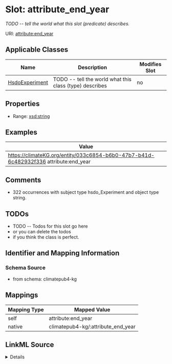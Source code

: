 

# Slot: attribute_end_year


_TODO -- tell the world what this slot (predicate) describes._





URI: [attribute:end_year](http://attribute.org/end_year)



<!-- no inheritance hierarchy -->





## Applicable Classes

| Name | Description | Modifies Slot |
| --- | --- | --- |
| [HsdoExperiment](../classes/HsdoExperiment.md) | TODO -- tell the world what this class (type) describes |  no  |







## Properties

* Range: [xsd:string](http://www.w3.org/2001/XMLSchema#string)






## Examples

| Value |
| --- |
| https://climateKG.org/entity/033c6854-b6b0-47b7-b41d-6c482932f336 attribute:end_year  |

## Comments

* 322 occurrences with subject type hsdo_Experiment and object type string.

## TODOs

* TODO -- Todos for this slot go here
* or you can delete the todos
* if you think the class is perfect.

## Identifier and Mapping Information







### Schema Source


* from schema: climatepub4-kg




## Mappings

| Mapping Type | Mapped Value |
| ---  | ---  |
| self | attribute:end_year |
| native | climatepub4-kg/:attribute_end_year |




## LinkML Source

<details>
```yaml
name: attribute_end_year
description: TODO -- tell the world what this slot (predicate) describes.
todos:
- TODO -- Todos for this slot go here
- or you can delete the todos
- if you think the class is perfect.
comments:
- 322 occurrences with subject type hsdo_Experiment and object type string.
examples:
- value: 'https://climateKG.org/entity/033c6854-b6b0-47b7-b41d-6c482932f336 attribute:end_year '
from_schema: climatepub4-kg
rank: 1000
slot_uri: attribute:end_year
alias: attribute_end_year
domain_of:
- hsdo_Experiment
range: string

```
</details>